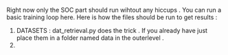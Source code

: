  Right now only the SOC part should run wihtout any hiccups . You can run a basic training loop here.
 Here is how the files should be run to get results :
 1. DATASETS : dat_retrieval.py does the trick . If you already have just place them in a folder named data in the outerlevel .
 2.  